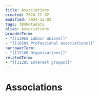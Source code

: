 ```yaml
---
title: Associations
created: 2024-12-02
modified: 2024-12-02
tags: TBSMetadata
alias: Associations
broaderTerm:
- "[[11968 Labour unions]]"
- "[[16509 Professional associations]]"
narrowerTerm:
- "[[15106 Organizations]]"
relatedTerm:
- "[[11285 Interest groups]]"
---
```

# Associations
